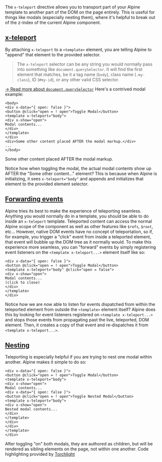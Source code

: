 The `x-teleport` directive allows you to transport part of your Alpine template to another part of the DOM on the page entirely.
This is useful for things like modals (especially nesting them), where it's helpful to break out of the z-index of the current Alpine component.


## [x-teleport](#x-teleport)


By attaching `x-teleport` to a `<template>` element, you are telling Alpine to "append" that element to the provided selector.

> The `x-teleport` selector can be any string you would normally pass into something like `document.querySelector`. It will find the first element that matches, be it a tag name (`body`), class name (`.my-class`), ID (`#my-id`), or any other valid CSS selector.

[→ Read more about `document.querySelector`](https://developer.mozilla.org/en-US/docs/Web/API/Document/querySelector)
Here's a contrived modal example:
```
<body>
<div x-data="{ open: false }">
<button @click="open = ! open">Toggle Modal</button>
<template x-teleport="body">
<div x-show="open">
Modal contents...
</div>
</template>
</div>
<div>Some other content placed AFTER the modal markup.</div>
...
</body>
```

Some other content placed AFTER the modal markup.

Notice how when toggling the modal, the actual modal contents show up AFTER the "Some other content..." element? This is because when Alpine is initializing, it sees `x-teleport="body"` and appends and initializes that element to the provided element selector.


## [Forwarding events](#forwarding-events)


Alpine tries its best to make the experience of teleporting seamless. Anything you would normally do in a template, you should be able to do inside an `x-teleport` template. Teleported content can access the normal Alpine scope of the component as well as other features like `$refs`, `$root`, etc...
However, native DOM events have no concept of teleportation, so if, for example, you trigger a "click" event from inside a teleported element, that event will bubble up the DOM tree as it normally would.
To make this experience more seamless, you can "forward" events by simply registering event listeners on the `<template x-teleport...>` element itself like so:
```
<div x-data="{ open: false }">
<button @click="open = ! open">Toggle Modal</button>
<template x-teleport="body" @click="open = false">
<div x-show="open">
Modal contents...
(click to close)
</div>
</template>
</div>
```
Notice how we are now able to listen for events dispatched from within the teleported element from outside the `<template>` element itself?
Alpine does this by looking for event listeners registered on `<template x-teleport...>` and stops those events from propagating past the live, teleported, DOM element. Then, it creates a copy of that event and re-dispatches it from `<template x-teleport...>`.


## [Nesting](#nesting)


Teleporting is especially helpful if you are trying to nest one modal within another. Alpine makes it simple to do so:
```
<div x-data="{ open: false }">
<button @click="open = ! open">Toggle Modal</button>
<template x-teleport="body">
<div x-show="open">
Modal contents...
<div x-data="{ open: false }">
<button @click="open = ! open">Toggle Nested Modal</button>
<template x-teleport="body">
<div x-show="open">
Nested modal contents...
</div>
</template>
</div>
</div>
</template>
</div>
```
After toggling "on" both modals, they are authored as children, but will be rendered as sibling elements on the page, not within one another.
Code highlighting provided by [Torchlight](https://torchlight.dev/)